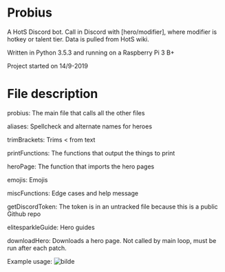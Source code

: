 # Probius

A HotS Discord bot. Call in Discord with [hero/modifier], where modifier is hotkey or talent tier. Data is pulled from HotS wiki. 

Written in Python 3.5.3 and running on a Raspberry Pi 3 B+

Project started on 14/9-2019

# File description

probius: The main file that calls all the other files

aliases: Spellcheck and alternate names for heroes

trimBrackets: Trims < from text

printFunctions: The functions that output the things to print

heroPage: The function that imports the hero pages

emojis: Emojis

miscFunctions: Edge cases and help message

getDiscordToken: The token is in an untracked file because this is a public Github repo

elitesparkleGuide: Hero guides

downloadHero: Downloads a hero page. Not called by main loop, must be run after each patch.

Example usage:
![bilde](https://user-images.githubusercontent.com/49531523/109698466-b7da2a00-7b8f-11eb-8b5a-d20a3daf22a3.png)
